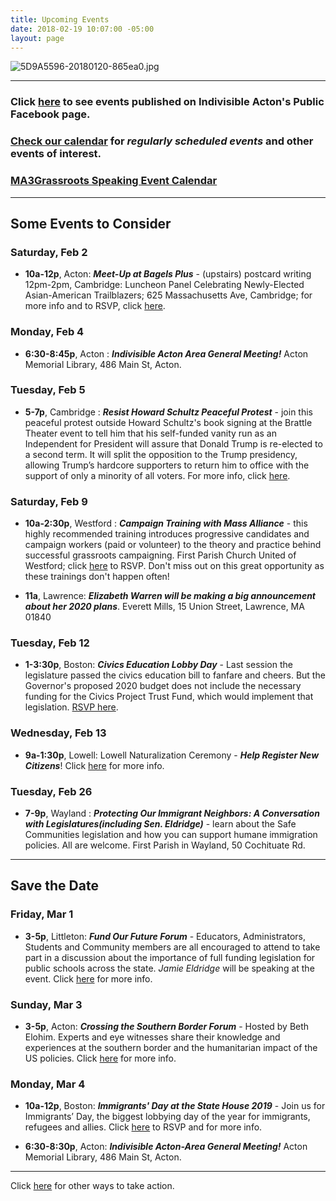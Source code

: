 ```yaml
---
title: Upcoming Events
date: 2018-02-19 10:07:00 -05:00
layout: page
---
```


![5D9A5596-20180120-865ea0.jpg](/uploads/5D9A5596-20180120-865ea0.jpg)

---

### Click [here](https://www.facebook.com/pg/IndivisibleActon/events/?ref=page_internal) to see events published on Indivisible Acton's Public Facebook page.

### [Check our calendar](http://www.indivisibleacton.org/calendar.html) for *regularly scheduled events* and other events of interest.

### [MA3Grassroots Speaking Event Calendar](https://www.ma3grassroots.com/event-calendar)

---

## Some Events to Consider

### Saturday, Feb 2

* **10a-12p**, Acton: ***Meet-Up at Bagels Plus*** - (upstairs) postcard writing
  12pm-2pm, Cambridge: Luncheon Panel Celebrating Newly-Elected Asian-American Trailblazers; 625 Massachusetts Ave, Cambridge; for more info and to RSVP, click [here](https://www.eventbrite.com/e/luncheon-panel-celebrating-newly-elected-aapi-women-tickets-54044963942?link_id=36&can_id=9a7cc198611ac2a74f284fdda8e14f7e).

### Monday, Feb 4

* **6:30-8:45p**, Acton : ***Indivisible Acton Area General Meeting!***  Acton Memorial Library, 486 Main St, Acton.

### Tuesday, Feb 5

* **5-7p**, Cambridge : ***Resist Howard Schultz Peaceful Protest*** - join this peaceful protest outside Howard Schultz's book signing at the Brattle Theater event to tell him that his self-funded vanity run as an Independent for President will assure that Donald Trump is re-elected to a second term. It will split the opposition to the Trump presidency, allowing Trump’s hardcore supporters to return him to office with the support of only a minority of all voters. For more info, click [here](https://www.eventbrite.com/e/resist-howard-schultz-peaceful-protest-cambridge-tickets-55541178159?aff=efbeventtix&fbclid=IwAR3YrjjWSmr-AjxUzCJsvkU6KI_-jKcWx4UUZeLJ85fdr318psvi9nGDw4s).

### Saturday, Feb 9

* **10a-2:30p**, Westford : ***Campaign Training with Mass Alliance*** - this highly recommended training introduces progressive candidates and campaign workers (paid or volunteer) to the theory and practice behind successful grassroots campaigning. First Parish Church United of Westford; click [here](https://docs.google.com/forms/d/e/1FAIpQLSdwuNSt0BxFNbeyTQ7H1hgyJGLW4j0Ini4ymHMZlQSAaeJ1Mw/viewform?fbclid=IwAR3enH7wJDfKFHTN6-0A1x_vbNBTe7thOr9hY1toOrGbo7VyWZ2zYm-Yupo&link_id=41&can_id=9a7cc198611ac2a74f284fdda8e14f7e) to RSVP. Don't miss out on this great opportunity as these trainings don't happen often!

* **11a**, Lawrence: ***Elizabeth Warren will be making a big announcement about her 2020 plans***. Everett Mills, 15 Union Street, Lawrence, MA 01840

### Tuesday, Feb 12

* **1-3:30p**, Boston: ***Civics Education Lobby Day*** - Last session the legislature passed the civics education bill to fanfare and cheers. But the Governor's proposed 2020 budget does not include the necessary funding for the Civics Project Trust Fund, which would implement that legislation. [RSVP here](https://docs.google.com/forms/d/e/1FAIpQLSdV2-HUDsiaQeW33oMXBe1HMOdOJ-lGQRrLJkih4xXU9S3u5A/viewform?vc=0&c=0&w=1&link_id=46&can_id=9a7cc198611ac2a74f284fdda8e14f7e).

### Wednesday, Feb 13

* **9a-1:30p**, Lowell: Lowell Naturalization Ceremony - ***Help Register New Citizens***! Click [here](https://www.facebook.com/events/550688542113887/) for more info.

### Tuesday, Feb 26

* **7-9p**, Wayland : ***Protecting Our Immigrant Neighbors: A Conversation with Legislatures(including Sen. Eldridge)*** - learn about the Safe Communities legislation and how you can support humane immigration policies. All are welcome. First Parish in Wayland, 50 Cochituate Rd.

---

## Save the Date

### Friday, Mar 1

* **3-5p**, Littleton: ***Fund Our Future Forum*** - Educators, Administrators, Students and Community members are all encouraged to attend to take part in a discussion about the importance of full funding legislation for public schools across the state. *Jamie Eldridge* will be speaking at the event. Click [here](https://massteacher.org/current-initiatives/fund-our-future/what-is-fund-our-future?link_id=51&can_id=9a7cc198611ac2a74f284fdda8e14f7e) for more info.


### Sunday, Mar 3

* **3-5p**, Acton: ***Crossing the Southern Border Forum*** - Hosted by Beth Elohim.  Experts and eye witnesses share their knowledge and experiences at the southern border and the humanitarian impact of the US policies.  Click [here](https://www.bethelohim.org/event/naaseh-border-forum.html?fbclid=IwAR3bK-dY8pV0ZegyuANCwzn625lwsWsF388KBO1IxyWDpu__q6bSgeJQ6GM) for more info.  


### Monday, Mar 4

* **10a-12p**, Boston: ***Immigrants' Day at the State House 2019*** - Join us for Immigrants’ Day, the biggest lobbying day of the year for immigrants, refugees and allies. Click [here](https://www.eventbrite.com/e/immigrants-day-at-the-state-house-2019-tickets-54927627011?aff=efbevent&fbclid=IwAR1V8M8pJgwMU8v6wLXWKG6B58sEHZD2k_jmNGhcxuvz47RdEBeKs4-8pAI&link_id=52&can_id=9a7cc198611ac2a74f284fdda8e14f7e) to RSVP and for more info.

* **6:30-8:30p**, Acton: ***Indivisible Acton-Area General Meeting!***  Acton Memorial Library, 486 Main St, Acton.

---

Click [here](http://www.indivisibleacton.org/take-action.html) for other ways to take action.